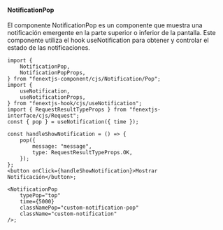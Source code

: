 #### NotificationPop

El componente NotificationPop es un componente que muestra una notificación emergente en la parte superior o inferior de la pantalla. Este componente utiliza el hook useNotification para obtener y controlar el estado de las notificaciones.

```tsx
import {
    NotificationPop,
    NotificationPopProps,
} from "fenextjs-component/cjs/Notification/Pop";
import {
    useNotification,
    useNotificationProps,
} from "fenextjs-hook/cjs/useNotification";
import { RequestResultTypeProps } from "fenextjs-interface/cjs/Request";
const { pop } = useNotification({ time });

const handleShowNotification = () => {
    pop({
        message: "message",
        type: RequestResultTypeProps.OK,
    });
};
<button onClick={handleShowNotification}>Mostrar Notificación</button>;

<NotificationPop
    typePop="top"
    time={5000}
    classNamePop="custom-notification-pop"
    className="custom-notification"
/>;
```

